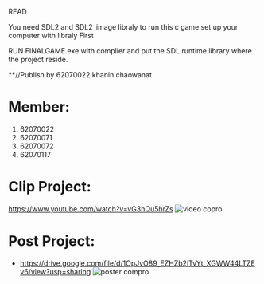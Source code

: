 READ

You need SDL2 and SDL2_image libraly to run this c game set up your computer with libraly First

RUN FINALGAME.exe with complier and put the SDL runtime library where the project reside.

**//Publish by 62070022 khanin chaowanat


# Member:
1. 62070022
2. 62070071
3. 62070072
4. 62070117


# Clip Project:
https://www.youtube.com/watch?v=vG3hQu5hrZs
![video copro](https://www.youtube.com/watch?v=vG3hQu5hrZs)


# Post Project:
- https://drive.google.com/file/d/1OpJvO89_EZHZb2iTvYt_XGWW44LTZEv6/view?usp=sharing
![poster compro](https://i.imgur.com/vxeQbS0.jpg)
